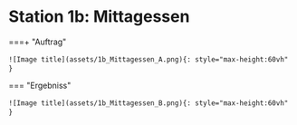 
# Station 1b: Mittagessen


===+ "Auftrag"

    ![Image title](assets/1b_Mittagessen_A.png){: style="max-height:60vh" }


=== "Ergebniss"

    ![Image title](assets/1b_Mittagessen_B.png){: style="max-height:60vh" }
